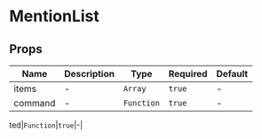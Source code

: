 # MentionList

## Props

<!-- @vuese:MentionList:props:start -->
|Name|Description|Type|Required|Default|
|---|---|---|---|---|
|items|-|`Array`|`true`|-|
|command|-|`Function`|`true`|-|

<!-- @vuese:MentionList:props:end -->


ted|`Function`|`true`|-|

<!-- @vuese:MentionList:props:end -->


